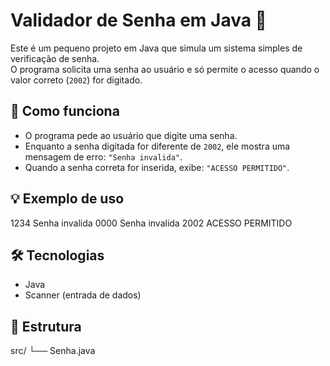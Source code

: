 # Validador de Senha em Java 🔐

Este é um pequeno projeto em Java que simula um sistema simples de verificação de senha.  
O programa solicita uma senha ao usuário e só permite o acesso quando o valor correto (`2002`) for digitado.

## 🚀 Como funciona

- O programa pede ao usuário que digite uma senha.
- Enquanto a senha digitada for diferente de `2002`, ele mostra uma mensagem de erro: `"Senha invalida"`.
- Quando a senha correta for inserida, exibe: `"ACESSO PERMITIDO"`.

## 💡 Exemplo de uso

1234
Senha invalida
0000
Senha invalida
2002
ACESSO PERMITIDO


## 🛠️ Tecnologias

- Java
- Scanner (entrada de dados)

## 📁 Estrutura

src/
└── Senha.java
